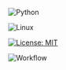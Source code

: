 ![Python](https://img.shields.io/badge/Python-3.13%2B-blue)

<!-- BADGE TO INDICATE LANGUAGE USED IS PYTHON -->

![Linux](https://img.shields.io/badge/Linux-FCC624?style=for-the-badge&logo=linux&logoColor=black)

<!-- BADGE TO INDICATE PLATFORM USED IS LINUX -->

[![License: MIT](https://img.shields.io/badge/License-MIT-yellow.svg)](https://opensource.org/licenses/MIT)

<!-- BADGE TO INDICATE LICENSE USED IS MIT -->

![Workflow](https://github.com/CSC510-Software-Engineering-Fall-2024/HW-1/main/.github/workflows/main.yml/badge.svg)
<!-- TESTS PASSING BADGE -->
